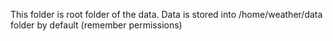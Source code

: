 This folder is root folder of the data.
Data is stored into /home/weather/data folder by default (remember permissions)
